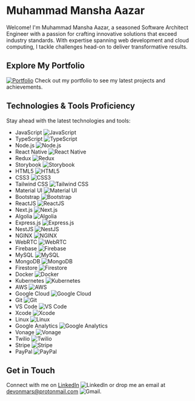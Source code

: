 # Muhammad Mansha Aazar

Welcome! I'm Muhammad Mansha Aazar, a seasoned Software Architect Engineer with a passion for crafting innovative solutions that exceed industry standards. With expertise spanning  web development and cloud computing, I tackle challenges head-on to deliver transformative results.

## Explore My Portfolio
[![Portfolio](https://img.icons8.com/fluency/48/resume-website.png)](https://docs.google.com/document/d/e/2PACX-1vR2mlqZWFOWkaiMVzZrSjeDrC7ixMaZPzKJpQRA7N4oelps8eiIV7Yjjz6_DpknTQY33Qh1mwcStIRj/pub) Check out my portfolio to see my latest projects and achievements.

## Technologies & Tools Proficiency
Stay ahead with the latest technologies and tools:
- JavaScript ![JavaScript](https://img.icons8.com/color/48/javascript--v1.png)
- TypeScript ![TypeScript](https://img.icons8.com/color/48/typescript.png)
- Node.js ![Node.js](https://img.icons8.com/fluency/48/node-js.png)
- React Native ![React Native](https://img.icons8.com/color/48/react-native.png)
- Redux ![Redux](https://img.icons8.com/color/48/redux.png)
- Storybook ![Storybook](https://cdn.jsdelivr.net/gh/devicons/devicon/icons/storybook/storybook-original.svg)
- HTML5 ![HTML5](https://img.icons8.com/color/48/html-5--v1.png)
- CSS3 ![CSS3](https://img.icons8.com/color/48/css3.png)
- Tailwind CSS ![Tailwind CSS](https://img.icons8.com/fluency/48/tailwind_css.png)
- Material UI ![Material UI](https://img.icons8.com/color/48/material-ui.png)
- Bootstrap ![Bootstrap](https://img.icons8.com/color-glass/48/bootstrap.png)
- ReactJS ![ReactJS](https://img.icons8.com/color/48/react-native.png)
- Next.js ![Next.js](https://img.icons8.com/color/48/nextjs.png)
- Algolia ![Algolia](https://img.icons8.com/external-tal-revivo-shadow-tal-revivo/48/external-algolia-a-american-startup-company-offering-a-web-search-product-through-a-saas-model-logo-shadow-tal-revivo.png)
- Express.js ![Express.js](https://img.icons8.com/color/48/express-js.png)
- NestJS ![NestJS](https://img.icons8.com/color/48/nestjs.png)
- NGINX ![NGINX](https://img.icons8.com/color/48/nginx.png)
- WebRTC ![WebRTC](https://webrtc.github.io/webrtc-org/assets/images/webrtc-logo-vert-retro-255x305.png)
- Firebase ![Firebase](https://img.icons8.com/color/48/google-firebase-console.png)
- MySQL ![MySQL](https://img.icons8.com/color/48/mysql-logo.png)
- MongoDB ![MongoDB](https://img.icons8.com/external-tal-revivo-color-tal-revivo/48/external-mongodb-a-cross-platform-document-oriented-database-program-logo-color-tal-revivo.png)
- Firestore ![Firestore](https://img.icons8.com/color/48/cloud-firestore.png)
- Docker ![Docker](https://img.icons8.com/fluency/48/docker.png)
- Kubernetes ![Kubernetes](https://img.icons8.com/color/48/kubernetes.png)
- AWS ![AWS](https://img.icons8.com/color/48/amazon-web-services.png)
- Google Cloud ![Google Cloud](https://img.icons8.com/color/48/google-cloud.png)
- Git ![Git](https://img.icons8.com/color/48/git.png)
- VS Code ![VS Code](https://img.icons8.com/fluency/48/visual-studio-code-2019.png)
- Xcode ![Xcode](https://developer.apple.com/assets/elements/icons/xcode-12/xcode-12-96x96_2x.png)
- Linux ![Linux](https://img.icons8.com/color/48/linux--v1.png)
- Google Analytics ![Google Analytics](https://img.icons8.com/external-tal-revivo-color-tal-revivo/48/external-google-analytics-lets-you-measure-your-advertising-roi-logo-color-tal-revivo.png)
- Vonage ![Vonage](https://play-lh.googleusercontent.com/C1DOp1IaAgeZDKAGREoEmoC-BL0CciELfimz4zMWu4bOKGJpP1fk7GgRTtoKf2LaoQ=w240-h480-rw)
- Twilio ![Twilio](https://img.icons8.com/external-tal-revivo-color-tal-revivo/48/external-twilio-is-a-cloud-communications-platform-as-a-service-company-logo-color-tal-revivo.png)
- Stripe ![Stripe](https://img.icons8.com/external-tal-revivo-color-tal-revivo/48/external-stripe-to-make-and-receive-payments-over-the-internet-logo-color-tal-revivo.png)
- PayPal ![PayPal](https://img.icons8.com/color/48/paypal.png)

## Get in Touch
Connect with me on [LinkedIn](https://www.linkedin.com/in/muhammad-mansha/) ![LinkedIn](https://img.icons8.com/color/48/linkedin.png) or drop me an email at [devonmars@protonmail.com](mailto:devonmars@protonmail.com) ![Gmail](https://upload.wikimedia.org/wikipedia/commons/thumb/7/7e/Gmail_icon_%282020%29.svg/320px-Gmail_icon_%282020%29.svg).


<!---
manshaaazar/manshaaazar is a ✨ special ✨ repository because its `README.md` (this file) appears on your GitHub profile.
You can click the Preview link to take a look at your changes.
--->
